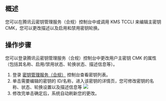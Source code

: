 ## 概述

您可以在腾讯云密钥管理服务（合规）控制台中或调用 KMS TCCLI 来编辑主密钥 CMK，您可以更改描述以及启用和禁用密钥轮换。


## 操作步骤
您可以登录腾讯云密钥管理服务（合规）控制台中更改用户主密钥 CMK 的属性（包括其名称、启用/禁用状态、轮换状态、描述信息等）。

1. 登录 [密钥管理服务（合规）](https://console.cloud.tencent.com/kms2) 控制台查看密钥列表。
2. 单击需要编辑的密钥的 ID/名称，进入该密钥的详情页，您可修改密钥的名称、状态、轮换设置以及描述信息等
![](https://main.qcloudimg.com/raw/035eba41cedef060ef42451a4f4c94e6.jpg)
3. 修改完单击确定后，系统自动刷新您的更改。
